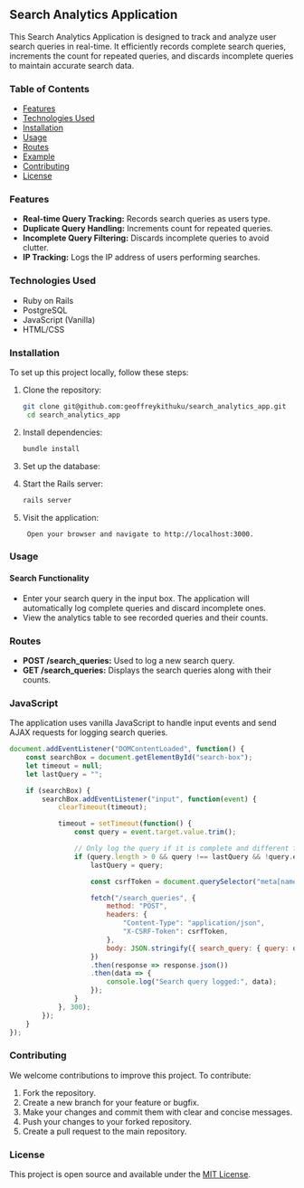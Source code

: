 <!-- 
Search Analytics Application
This Search Analytics Application is designed to track and analyze user search queries in real-time. It efficiently records complete search queries, increments the count for repeated queries, and discards incomplete queries to maintain accurate search data.

Table of Contents
Features
Technologies Used
Installation
Usage
Routes
Example
Contributing
License
Features
Real-time Query Tracking: Records search queries as users type.
Duplicate Query Handling: Increments count for repeated queries.
Incomplete Query Filtering: Discards incomplete queries to avoid clutter.
IP Tracking: Logs the IP address of users performing searches.
Technologies Used
Ruby on Rails
PostgreSQL
JavaScript (Vanilla)
HTML/CSS
Installation
To set up this project locally, follow these steps:

Clone the repository:

bash
Copy code
git clone https://github.com/yourusername/search_analytics_app.git
cd search_analytics_app
Install dependencies:

bash
Copy code
bundle install
Set up the database:

Ensure PostgreSQL is installed and running. Then, create and migrate the database:

bash
Copy code
rails db:create
rails db:migrate
Start the Rails server:

bash
Copy code
rails server
Visit the application:

Open your browser and navigate to http://localhost:3000.

Usage
Search Functionality
Enter your search query in the input box. The application will automatically log complete queries and discard incomplete ones.
View the analytics table to see recorded queries and their counts.
Routes
POST /search_queries: Used to log a new search query.
GET /search_queries: Displays the search queries along with their counts.
JavaScript
The application uses vanilla JavaScript to handle input events and send AJAX requests for logging search queries.

javascript
Copy code
document.addEventListener("DOMContentLoaded", function() {
    const searchBox = document.getElementById("search-box");
    let timeout = null;
    let lastQuery = "";

    if (searchBox) {
        searchBox.addEventListener("input", function(event) {
            clearTimeout(timeout);

            timeout = setTimeout(function() {
                const query = event.target.value.trim();

                // Only log the query if it is complete and different from the last logged query
                if (query.length > 0 && query !== lastQuery && !query.endsWith(" ")) {
                    lastQuery = query;

                    const csrfToken = document.querySelector("meta[name='csrf-token']").getAttribute("content");

                    fetch("/search_queries", {
                        method: "POST",
                        headers: {
                            "Content-Type": "application/json",
                            "X-CSRF-Token": csrfToken,
                        },
                        body: JSON.stringify({ search_query: { query: query } }),
                    })
                    .then(response => response.json())
                    .then(data => {
                        console.log("Search query logged:", data);
                    });
                }
            }, 300);
        });
    }
});
Example
Here is an example of how the application processes search queries:

User types "What is":

The query is not logged because it is incomplete.
User continues typing "What is a good car":

The query "What is a good car" is logged and saved.
Any incomplete queries like "What is" are discarded.
Another user types "How is":

The query is not logged because it is incomplete.
User completes the query "How is the weather today":

The query "How is the weather today" is logged and saved.
Any incomplete queries like "How is" are discarded.
Contributing
We welcome contributions to improve this project. To contribute:

Fork the repository.
Create a new branch for your feature or bugfix.
Make your changes and commit them with clear and concise messages.
Push your changes to your forked repository.
Create a pull request to the main repository. -->



## Search Analytics Application

This Search Analytics Application is designed to track and analyze user search queries in real-time. It efficiently records complete search queries, increments the count for repeated queries, and discards incomplete queries to maintain accurate search data.

### Table of Contents

- [Features](#features)
- [Technologies Used](#technologies-used)
- [Installation](#installation)
- [Usage](#usage)
- [Routes](#routes)
- [Example](#example)
- [Contributing](#contributing)
- [License](#license)

### Features

- **Real-time Query Tracking:** Records search queries as users type.
- **Duplicate Query Handling:** Increments count for repeated queries.
- **Incomplete Query Filtering:** Discards incomplete queries to avoid clutter.
- **IP Tracking:** Logs the IP address of users performing searches.

### Technologies Used

- Ruby on Rails
- PostgreSQL
- JavaScript (Vanilla)
- HTML/CSS

### Installation

To set up this project locally, follow these steps:

1. Clone the repository:

   ```bash
   git clone git@github.com:geoffreykithuku/search_analytics_app.git
    cd search_analytics_app
    ```
2. Install dependencies:

    ```bash
    bundle install
    ```
3. Set up the database:

4. Start the Rails server:

    ```bash
    rails server
    ```
5. Visit the application:
    
        Open your browser and navigate to http://localhost:3000.

### Usage

#### Search Functionality

- Enter your search query in the input box. The application will automatically log complete queries and discard incomplete ones.
- View the analytics table to see recorded queries and their counts.

### Routes

- **POST /search_queries:** Used to log a new search query.
- **GET /search_queries:** Displays the search queries along with their counts.

### JavaScript

The application uses vanilla JavaScript to handle input events and send AJAX requests for logging search queries.

```javascript
document.addEventListener("DOMContentLoaded", function() {
    const searchBox = document.getElementById("search-box");
    let timeout = null;
    let lastQuery = "";

    if (searchBox) {
        searchBox.addEventListener("input", function(event) {
            clearTimeout(timeout);

            timeout = setTimeout(function() {
                const query = event.target.value.trim();

                // Only log the query if it is complete and different from the last logged query
                if (query.length > 0 && query !== lastQuery && !query.endsWith(" ")) {
                    lastQuery = query;

                    const csrfToken = document.querySelector("meta[name='csrf-token']").getAttribute("content");

                    fetch("/search_queries", {
                        method: "POST",
                        headers: {
                            "Content-Type": "application/json",
                            "X-CSRF-Token": csrfToken,
                        },
                        body: JSON.stringify({ search_query: { query: query } }),
                    })
                    .then(response => response.json())
                    .then(data => {
                        console.log("Search query logged:", data);
                    });
                }
            }, 300);
        });
    }
});
```


### Contributing

We welcome contributions to improve this project. To contribute:

1. Fork the repository.
2. Create a new branch for your feature or bugfix.
3. Make your changes and commit them with clear and concise messages.
4. Push your changes to your forked repository.
5. Create a pull request to the main repository.

### License

This project is open source and available under the [MIT License](LICENSE).

